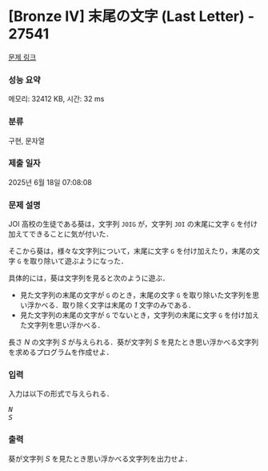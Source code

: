 # [Bronze IV] 末尾の文字 (Last Letter) - 27541 

[문제 링크](https://www.acmicpc.net/problem/27541) 

### 성능 요약

메모리: 32412 KB, 시간: 32 ms

### 분류

구현, 문자열

### 제출 일자

2025년 6월 18일 07:08:08

### 문제 설명

<p>JOI 高校の生徒である葵は，文字列 <code>JOIG</code> が，文字列 <code>JOI</code> の末尾に文字 <code>G</code> を付け加えてできることに気が付いた．</p>

<p>そこから葵は，様々な文字列について，末尾に文字 <code>G</code> を付け加えたり，末尾の文字 <code>G</code> を取り除いて遊ぶようになった．</p>

<p>具体的には，葵は文字列を見ると次のように遊ぶ．</p>

<ul>
	<li>見た文字列の末尾の文字が <code>G</code> のとき，末尾の文字 <code>G</code> を取り除いた文字列を思い浮かべる．取り除く文字は末尾の <var>1</var> 文字のみである．</li>
	<li>見た文字列の末尾の文字が <code>G</code> でないとき，文字列の末尾に文字 <code>G</code> を付け加えた文字列を思い浮かべる．</li>
</ul>

<p>長さ <var>N</var> の文字列 <var>S</var> が与えられる．葵が文字列 <var>S</var> を見たとき思い浮かべる文字列を求めるプログラムを作成せよ．</p>

### 입력 

 <p>入力は以下の形式で与えられる．</p>

<pre><var>N</var>
<var>S</var></pre>

### 출력 

 <p>葵が文字列 <var>S</var> を見たとき思い浮かべる文字列を出力せよ．</p>

